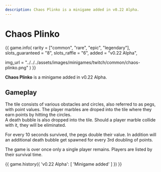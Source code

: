 ```yaml
---
description: Chaos Plinko is a minigame added in v0.22 Alpha.
---
```


# Chaos Plinko

{{ game.info(
  rarity           = ["common", "rare", "epic", "legendary"],
  slots_guaranteed = "8",
  slots_raffle     = "6",
  added            = "v0.22 Alpha",
  
  img_url = "../../../assets/images/minigames/twitch/common/chaos-plinko.png"
) }}

**Chaos Plinko** is a minigame added in v0.22 Alpha.

## Gameplay

The tile consists of various obstacles and circles, also referred to as pegs, with point values. The player marbles are droped into the tile where they earn points by hitting the circles.  
A death bubble is also dropped into the tile. Should a player marble collide with it, they will be eliminated.

For every 10 seconds survived, the pegs double their value. In addition will an additional death bubble get spawned for every 3rd doubling of points.

The game is over once only a single player remains. Players are listed by their survival time.

{{ game.history({
    'v0.22 Alpha': [
        'Minigame added'
    ]
}) }}